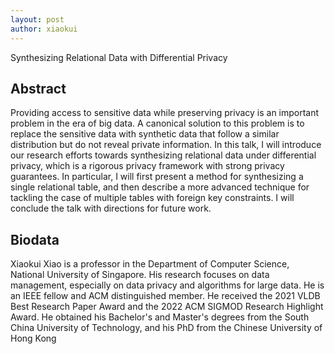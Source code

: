 ```yaml
---
layout: post
author: xiaokui
---
```

Synthesizing Relational Data with Differential Privacy

## Abstract
Providing access to sensitive data while preserving privacy is an important problem in the era of big data. A canonical solution to this problem is to replace the sensitive data with synthetic data that follow a similar distribution but do not reveal private information. In this talk, I will introduce our research efforts towards synthesizing relational data under differential privacy, which is a rigorous privacy framework with strong privacy guarantees. In particular, I will first present a method for synthesizing a single relational table, and then describe a more advanced technique for tackling the case of multiple tables with foreign key constraints. I will conclude the talk with directions for future work.

## Biodata
Xiaokui Xiao is a professor in the Department of Computer Science, National University of Singapore. His research focuses on data management, especially on data privacy and algorithms for large data. He is an IEEE fellow and ACM distinguished member. He received the 2021 VLDB Best Research Paper Award and the 2022 ACM SIGMOD Research Highlight Award. He obtained his Bachelor's and Master's degrees from the South China University of Technology, and his PhD from the Chinese University of Hong Kong


